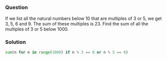 ## **[]()**

### Question
If we list all the natural numbers below 10 that are multiples of 3 or 5, we get 3, 5, 6 and 9. The sum of these multiples is 23.
Find the sum of all the multiples of 3 or 5 below 1000.

### Solution
```python
sum(n for n in range(1000) if n % 3 == 0 or n % 5 == 0)
```
